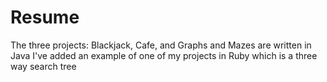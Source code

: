 # Resume
The three projects: Blackjack, Cafe, and Graphs and Mazes are written in Java
I've added an example of one of my projects in Ruby which is a three way search tree
